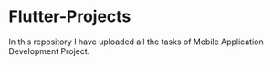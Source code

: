 # Flutter-Projects
In this repository I have uploaded all the tasks of Mobile Application Development Project.

